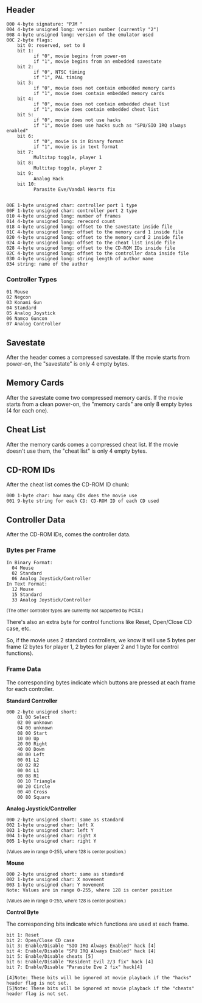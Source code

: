 ## Header ##
```
000 4-byte signature: "PJM "
004 4-byte unsigned long: version number (currently "2")
008 4-byte unsigned long: version of the emulator used
00C 2-byte flags:
    bit 0: reserved, set to 0
    bit 1:
          if "0", movie begins from power-on
          if "1", movie begins from an embedded savestate
    bit 2:
          if "0", NTSC timing
          if "1", PAL timing
    bit 3:
          if "0", movie does not contain embedded memory cards
          if "1", movie does contain embedded memory cards
    bit 4:
          if "0", movie does not contain embedded cheat list
          if "1", movie does contain embedded cheat list
    bit 5:
          if "0", movie does not use hacks
          if "1", movie does use hacks such as "SPU/SIO IRQ always enabled"
    bit 6: 
          if "0", movie is in Binary format
          if "1", movie is in text format
    bit 7:
          Multitap toggle, player 1
    bit 8:
          Multitap toggle, player 2
    bit 9: 
          Analog Hack
    bit 10: 
          Parasite Eve/Vandal Hearts fix


00E 1-byte unsigned char: controller port 1 type
00F 1-byte unsigned char: controller port 2 type
010 4-byte unsigned long: number of frames
014 4-byte unsigned long: rerecord count
018 4-byte unsigned long: offset to the savestate inside file
01C 4-byte unsigned long: offset to the memory card 1 inside file
020 4-byte unsigned long: offset to the memory card 2 inside file
024 4-byte unsigned long: offset to the cheat list inside file
028 4-byte unsigned long: offset to the CD-ROM IDs inside file
02C 4-byte unsigned long: offset to the controller data inside file
030 4-byte unsigned long: string length of author name
034 string: name of the author
```

### Controller Types ###
```
01 Mouse
02 Negcon
03 Konami Gun
04 Standard
05 Analog Joystick
06 Namco Guncon
07 Analog Controller
```

## Savestate ##
After the header comes a compressed savestate. If the movie starts from power-on, the "savestate" is only 4 empty bytes.

## Memory Cards ##
After the savestate come two compressed memory cards. If the movie starts from a clean power-on, the "memory cards" are only 8 empty bytes (4 for each one).

## Cheat List ##
After the memory cards comes a compressed cheat list. If the movie doesn't use them, the "cheat list" is only 4 empty bytes.

## CD-ROM IDs ##
After the cheat list comes the CD-ROM ID chunk:
```
000 1-byte char: how many CDs does the movie use
001 9-byte string for each CD: CD-ROM ID of each CD used
```

## Controller Data ##
After the CD-ROM IDs, comes the controller data.

### Bytes per Frame ###
```
In Binary Format:
  04 Mouse
  02 Standard
  06 Analog Joystick/Controller
In Text Format:
  12 Mouse
  15 Standard
  33 Analog Joystick/Controller
```
<sup>(The other controller types are currently not supported by PCSX.)</sup>

There's also an extra byte for control functions like Reset, Open/Close CD case, etc.

So, if the movie uses 2 standard controllers, we know it will use 5 bytes per frame (2 bytes for player 1, 2 bytes for player 2 and 1 byte for control functions).

### Frame Data ###
The corresponding bytes indicate which buttons are pressed at each frame for each controller.

**Standard Controller**
```
000 2-byte unsigned short:
    01 00 Select
    02 00 unknown
    04 00 unknown
    08 00 Start
    10 00 Up
    20 00 Right
    40 00 Down
    80 00 Left
    00 01 L2
    00 02 R2
    00 04 L1
    00 08 R1
    00 10 Triangle
    00 20 Circle
    00 40 Cross
    00 80 Square
```

**Analog Joystick/Controller**
```
000 2-byte unsigned short: same as standard
002 1-byte unsigned char: left X
003 1-byte unsigned char: left Y
004 1-byte unsigned char: right X
005 1-byte unsigned char: right Y
```
<sup>(Values are in range 0-255, where 128 is center position.)</sup>

**Mouse**
```
000 2-byte unsigned short: same as standard
002 1-byte unsigned char: X movement
003 1-byte unsigned char: Y movement
Note: Values are in range 0-255, where 128 is center position
```
<sup>(Values are in range 0-255, where 128 is center position.)</sup>

**Control Byte**

The corresponding bits indicate which functions are used at each frame.
```
bit 1: Reset
bit 2: Open/Close CD case
bit 3: Enable/Disable "SIO IRQ Always Enabled" hack [4]
bit 4: Enable/Disable "SPU IRQ Always Enabled" hack [4]
bit 5: Enable/Disable cheats [5]
bit 6: Enable/Disable "Resident Evil 2/3 fix" hack [4]
bit 7: Enable/Disable "Parasite Eve 2 fix" hack[4]

[4]Note: These bits will be ignored at movie playback if the "hacks" header flag is not set.
[5]Note: These bits will be ignored at movie playback if the "cheats" header flag is not set.
```